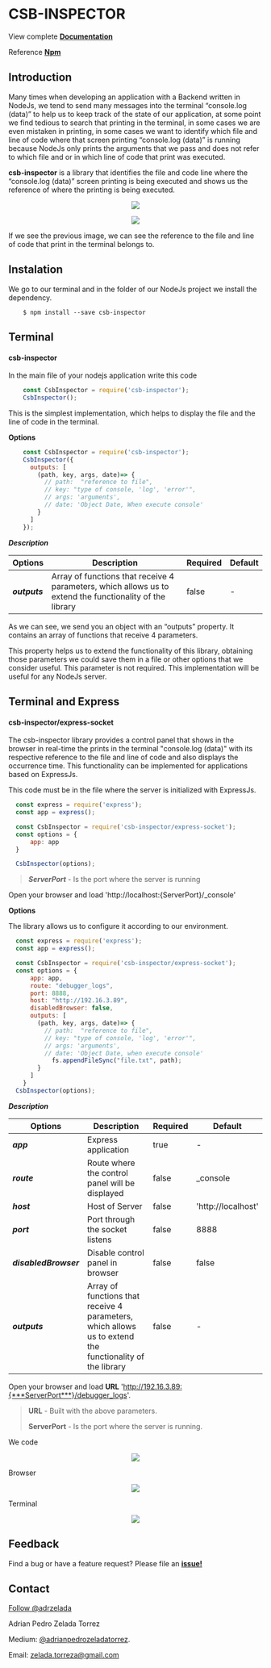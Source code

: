 # CSB-INSPECTOR

View complete [**Documentation**](!https://adrianzelada.github.io/csb-inspector)

Reference [**Npm**](!https://www.npmjs.com/package/csb-inspector)

## Introduction

Many times when developing an application with a Backend written in NodeJs, we tend to send many messages into the terminal “console.log (data)” to help us to keep track of the state of our application, at some point we find tedious to search that printing in the terminal, in some cases we are even mistaken in printing, in some cases we want to identify which file and line of code where that screen printing “console.log (data)” is running because NodeJs only prints the arguments that we pass and does not refer to which file and or in which line of code that print was executed.

**csb-inspector** is a library that identifies the file and code line where the “console.log (data)” screen printing is being executed and shows us the reference of where the printing is being executed.

<p align="center">
  <img src="https://i.ibb.co/7K8J91n/Screen-Shot-2020-01-03-at-2-33-11-AM.png">
</p>
<p align="center">
  <img src="https://i.ibb.co/LQ3ZnnV/Screen-Shot-2020-01-03-at-2-13-44-AM.png">
</p>


If we see the previous image, we can see the reference to the file and line of code that print in the terminal belongs to.


## Instalation

We go to our terminal and in the folder of our NodeJs project we install the dependency.

```
    $ npm install --save csb-inspector
```



## Terminal
#### csb-inspector

In the main file of your nodejs application write this code

```javascript
    const CsbInspector = require('csb-inspector');
    CsbInspector();
```
This is the simplest implementation, which helps to display the file and the line of code in the terminal.

**Options**

```javascript
    const CsbInspector = require('csb-inspector');
    CsbInspector({
      outputs: [
        (path, key, args, date)=> {
          // path:  "reference to file",
          // key: "type of console, 'log', 'error'",
          // args: 'arguments',
          // date: 'Object Date, When execute console'
        }
      ]
    });
```
***Description***

Options | Description | Required | Default
------- | ----------- | -------- | -------
***outputs*** | Array of functions that receive 4 parameters, which allows us to extend the functionality of the library | false | -




As we can see, we send you an object with an “outputs” property. It contains an array of functions that receive 4 parameters.

This property helps us to extend the functionality of this library, obtaining those parameters we could save them in a file or other options that we consider useful. This parameter is not required.
This implementation will be useful for any NodeJs server.

## Terminal and Express
#### csb-inspector/express-socket

The csb-inspector library provides a control panel that shows in the browser in real-time the prints in the terminal "console.log (data)" with its respective reference to the file and line of code and also displays the occurrence time.
This functionality can be implemented for applications based on ExpressJs.

This code must be in the file where the server is initialized with ExpressJs.

```javascript
  const express = require('express');
  const app = express();

  const CsbInspector = require('csb-inspector/express-socket');
  const options = {
      app: app
  }

  CsbInspector(options);
```
> ***ServerPort*** - Is the port where the server is running

Open your browser and load 'http://localhost:{ServerPort}/_console'

**Options**

The library allows us to configure it according to our environment.

```javascript
  const express = require('express');
  const app = express();

  const CsbInspector = require('csb-inspector/express-socket');
  const options = {
      app: app,
      route: "debugger_logs",
      port: 8888,
      host: "http://192.16.3.89",
      disabledBrowser: false,
      outputs: [
        (path, key, args, date)=> {
          // path:  "reference to file",
          // key: "type of console, 'log', 'error'",
          // args: 'arguments',
          // date: 'Object Date, when execute console'
            fs.appendFileSync("file.txt", path);
        }
      ]
    }
  CsbInspector(options);
```

***Description***

Options | Description | Required | Default
------- | ----------- | -------- | -------
***app*** | Express application | true | -
***route*** | Route where the control panel will be displayed | false | _console
***host*** | Host of Server | false | 'http://localhost'
***port*** | Port through the socket listens | false | 8888
***disabledBrowser*** | Disable control panel in browser | false | false
***outputs*** | Array of functions that receive 4 parameters, which allows us to extend the functionality of the library | false | -


Open your browser and load **URL** 'http://192.16.3.89:{***ServerPort***}/debugger_logs'.

> **URL** - Built with the above parameters.
>
> **ServerPort** - Is the port where the server is running.

We code

<p align="center">
  <img src="https://i.ibb.co/grSw7L2/Screen-Shot-2020-01-22-at-10-52-58-PM.png">
</p>

Browser

<p align="center">
  <img src="https://i.ibb.co/fnP71tj/Screen-Shot-2020-01-22-at-10-54-52-PM.png">
</p>

Terminal

<p align="center">
  <img src="https://i.ibb.co/qyM5r58/Screen-Shot-2020-01-22-at-10-58-15-PM.png">
</p>


## Feedback

Find a bug or have a feature request? Please file an [**issue!**](https://github.com/AdrianZelada/csb-inspector/issues)

## Contact

<a href="https://twitter.com/adrzelada?ref_src=twsrc%5Etfw" class="twitter-follow-button" data-show-count="false">Follow @adrzelada</a>


Adrian Pedro Zelada Torrez

Medium: [@adrianpedrozeladatorrez](https://medium.com/@adrianpedrozeladatorrez).

Email: zelada.torreza@gmail.com
